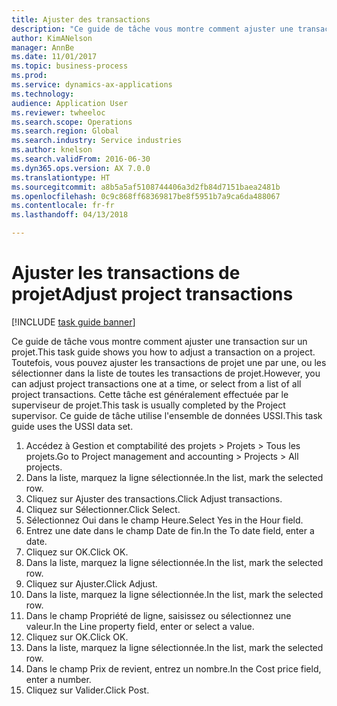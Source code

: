 ```yaml
--- 
title: Ajuster des transactions
description: "Ce guide de tâche vous montre comment ajuster une transaction sur un projet."
author: KimANelson
manager: AnnBe
ms.date: 11/01/2017
ms.topic: business-process
ms.prod: 
ms.service: dynamics-ax-applications
ms.technology: 
audience: Application User
ms.reviewer: twheeloc
ms.search.scope: Operations
ms.search.region: Global
ms.search.industry: Service industries
ms.author: knelson
ms.search.validFrom: 2016-06-30
ms.dyn365.ops.version: AX 7.0.0
ms.translationtype: HT
ms.sourcegitcommit: a8b5a5af5108744406a3d2fb84d7151baea2481b
ms.openlocfilehash: 0c9c868ff68369817be8f5951b7a9ca6da488067
ms.contentlocale: fr-fr
ms.lasthandoff: 04/13/2018

---
```

# <a name="adjust-project-transactions"></a><span data-ttu-id="b87fc-103">Ajuster les transactions de projet</span><span class="sxs-lookup"><span data-stu-id="b87fc-103">Adjust project transactions</span></span>

[!INCLUDE [task guide banner](../../includes/task-guide-banner.md)]

<span data-ttu-id="b87fc-104">Ce guide de tâche vous montre comment ajuster une transaction sur un projet.</span><span class="sxs-lookup"><span data-stu-id="b87fc-104">This task guide shows you how to adjust a transaction on a project.</span></span> <span data-ttu-id="b87fc-105">Toutefois, vous pouvez ajuster les transactions de projet une par une, ou les sélectionner dans la liste de toutes les transactions de projet.</span><span class="sxs-lookup"><span data-stu-id="b87fc-105">However, you can adjust project transactions one at a time, or select from a list of all project transactions.</span></span> <span data-ttu-id="b87fc-106">Cette tâche est généralement effectuée par le superviseur de projet.</span><span class="sxs-lookup"><span data-stu-id="b87fc-106">This task is usually completed by the Project supervisor.</span></span> <span data-ttu-id="b87fc-107">Ce guide de tâche utilise l'ensemble de données USSI.</span><span class="sxs-lookup"><span data-stu-id="b87fc-107">This task guide uses the USSI data set.</span></span>

1. <span data-ttu-id="b87fc-108">Accédez à Gestion et comptabilité des projets > Projets > Tous les projets.</span><span class="sxs-lookup"><span data-stu-id="b87fc-108">Go to Project management and accounting > Projects > All projects.</span></span> 
2. <span data-ttu-id="b87fc-109">Dans la liste, marquez la ligne sélectionnée.</span><span class="sxs-lookup"><span data-stu-id="b87fc-109">In the list, mark the selected row.</span></span> 
3. <span data-ttu-id="b87fc-110">Cliquez sur Ajuster des transactions.</span><span class="sxs-lookup"><span data-stu-id="b87fc-110">Click Adjust transactions.</span></span> 
4. <span data-ttu-id="b87fc-111">Cliquez sur Sélectionner.</span><span class="sxs-lookup"><span data-stu-id="b87fc-111">Click Select.</span></span> 
5. <span data-ttu-id="b87fc-112">Sélectionnez Oui dans le champ Heure.</span><span class="sxs-lookup"><span data-stu-id="b87fc-112">Select Yes in the Hour field.</span></span> 
6. <span data-ttu-id="b87fc-113">Entrez une date dans le champ Date de fin.</span><span class="sxs-lookup"><span data-stu-id="b87fc-113">In the To date field, enter a date.</span></span> 
7. <span data-ttu-id="b87fc-114">Cliquez sur OK.</span><span class="sxs-lookup"><span data-stu-id="b87fc-114">Click OK.</span></span> 
8. <span data-ttu-id="b87fc-115">Dans la liste, marquez la ligne sélectionnée.</span><span class="sxs-lookup"><span data-stu-id="b87fc-115">In the list, mark the selected row.</span></span> 
9. <span data-ttu-id="b87fc-116">Cliquez sur Ajuster.</span><span class="sxs-lookup"><span data-stu-id="b87fc-116">Click Adjust.</span></span> 
10. <span data-ttu-id="b87fc-117">Dans la liste, marquez la ligne sélectionnée.</span><span class="sxs-lookup"><span data-stu-id="b87fc-117">In the list, mark the selected row.</span></span> 
11. <span data-ttu-id="b87fc-118">Dans le champ Propriété de ligne, saisissez ou sélectionnez une valeur.</span><span class="sxs-lookup"><span data-stu-id="b87fc-118">In the Line property field, enter or select a value.</span></span> 
12. <span data-ttu-id="b87fc-119">Cliquez sur OK.</span><span class="sxs-lookup"><span data-stu-id="b87fc-119">Click OK.</span></span> 
13. <span data-ttu-id="b87fc-120">Dans la liste, marquez la ligne sélectionnée.</span><span class="sxs-lookup"><span data-stu-id="b87fc-120">In the list, mark the selected row.</span></span> 
14. <span data-ttu-id="b87fc-121">Dans le champ Prix de revient, entrez un nombre.</span><span class="sxs-lookup"><span data-stu-id="b87fc-121">In the Cost price field, enter a number.</span></span> 
15. <span data-ttu-id="b87fc-122">Cliquez sur Valider.</span><span class="sxs-lookup"><span data-stu-id="b87fc-122">Click Post.</span></span> 

